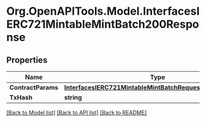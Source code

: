 # Org.OpenAPITools.Model.InterfacesIERC721MintableMintBatch200Response

## Properties

Name | Type | Description | Notes
------------ | ------------- | ------------- | -------------
**ContractParams** | [**InterfacesIERC721MintableMintBatchRequestContractParams**](InterfacesIERC721MintableMintBatchRequestContractParams.md) |  | 
**TxHash** | **string** |  | 

[[Back to Model list]](../README.md#documentation-for-models) [[Back to API list]](../README.md#documentation-for-api-endpoints) [[Back to README]](../README.md)


